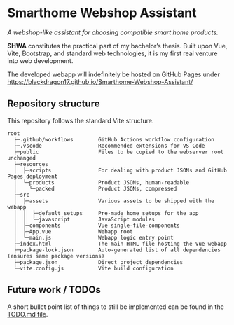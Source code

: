 # Smarthome Webshop Assistant

*A webshop-like assistant for choosing compatible smart home products.*

**SHWA** constitutes the practical part of my bachelor’s thesis. Built upon Vue, Vite, Bootstrap, and standard web technologies, it is my first real venture into web development.

The developed webapp will indefinitely be hosted on GitHub Pages under https://blackdragon17.github.io/Smarthome-Webshop-Assistant/

## Repository structure

This repository follows the standard Vite structure.

```
root
  ├─.github/workflows        GitHub Actions workflow configuration
  ├─.vscode                  Recommended extensions for VS Code
  ├─public                   Files to be copied to the webserver root unchanged
  ├─resources
  │  ├─scripts               For dealing with product JSONs and GitHub Pages deployment
  │  └─products              Product JSONs, human-readable
  │    └─packed              Product JSONs, compressed
  ├─src
  │  ├─assets                Various assets to be shipped with the webapp
  │  │  ├─default_setups     Pre-made home setups for the app
  │  │  └─javascript         JavaScript modules
  │  ├─components            Vue single-file-components
  │  ├─App.vue               Webapp root
  │  └─main.js               Webapp logic entry point
  ├─index.html               The main HTML file hosting the Vue webapp
  ├─package-lock.json        Auto-generated list of all dependencies (ensures same package versions)
  ├─package.json             Direct project dependencies
  └─vite.config.js           Vite build configuration
```

## Future work / TODOs

A short bullet point list of things to still be implemented can be found in the [TODO.md file](./TODO.md).
